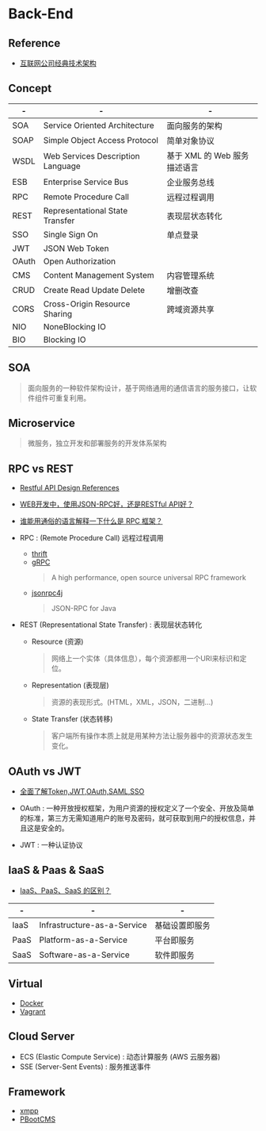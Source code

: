 # Back-End

## Reference

- [互联网公司经典技术架构](https://github.com/davideuler/architecture.of.internet-product)

## Concept

| - | - | -
| -- | -- | --
| SOA   | Service Oriented Architecture     | 面向服务的架构
| SOAP  | Simple Object Access Protocol     | 简单对象协议 
| WSDL  | Web Services Description Language | 基于 XML 的 Web 服务描述语言
| ESB   | Enterprise Service Bus            | 企业服务总线
| RPC   | Remote Procedure Call             | 远程过程调用
| REST  | Representational State Transfer   | 表现层状态转化  
| SSO   | Single Sign On                    | 单点登录
| JWT   | JSON Web Token                    | 
| OAuth | Open Authorization                | 
| CMS   | Content Management System         | 内容管理系统
| CRUD  | Create Read Update Delete         | 增删改查
| CORS  | Cross-Origin Resource Sharing     | 跨域资源共享
| NIO   | NoneBlocking IO                   |
| BIO   | Blocking IO                       |

## SOA
> 面向服务的一种软件架构设计，基于网络通用的通信语言的服务接口，让软件组件可重复利用。

## Microservice
> 微服务，独立开发和部署服务的开发体系架构

## RPC vs REST

- [Restful API Design References](https://github.com/aisuhua/restful-api-design-references)
- [WEB开发中，使用JSON-RPC好，还是RESTful API好？](https://www.zhihu.com/question/28570307)
- [谁能用通俗的语言解释一下什么是 RPC 框架？](https://www.zhihu.com/question/25536695)

- RPC : (Remote Procedure Call) 远程过程调用
    * [thrift](https://github.com/apache/thrift)
    * [gRPC](https://github.com/grpc)
        > A high performance, open source universal RPC framework
    * [jsonrpc4j](https://github.com/briandilley/jsonrpc4j)
        > JSON-RPC for Java

- REST (Representational State Transfer) : 表现层状态转化  
    * Resource (资源) 
        > 网络上一个实体（具体信息），每个资源都用一个URI来标识和定位。 
    * Representation (表现层)
        > 资源的表现形式。(HTML，XML，JSON，二进制...) 
    * State Transfer (状态转移) 
        > 客户端所有操作本质上就是用某种方法让服务器中的资源状态发生变化。

## OAuth vs JWT

- [全面了解Token,JWT,OAuth,SAML,SSO](https://zhuanlan.zhihu.com/p/38942172)

- OAuth : 一种开放授权框架，为用户资源的授权定义了一个安全、开放及简单的标准，第三方无需知道用户的账号及密码，就可获取到用户的授权信息，并且这是安全的。
- JWT : 一种认证协议

## IaaS & Paas & SaaS

- [IaaS、PaaS、SaaS 的区别？](https://www.zhihu.com/question/21641778)

| - | - | -
| -- | -- | -- 
| IaaS  | Infrastructure-as-a-Service   | 基础设置即服务
| PaaS  | Platform-as-a-Service         | 平台即服务
| SaaS  | Software-as-a-Service         | 软件即服务

## Virtual

- [Docker](https://github.com/docker)
- [Vagrant](https://github.com/hashicorp/vagrant)

## Cloud Server

- ECS (Elastic Compute Service) : 动态计算服务 (AWS 云服务器)
- SSE (Server-Sent Events) : 服务推送事件 

## Framework

- [xmpp](https://xmpp.org/)
- [PBootCMS](https://pbootcms.com)